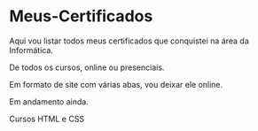 # Meus-Certificados
Aqui vou listar todos meus certificados que conquistei na área da Informática. <br>

De todos os cursos, online ou presenciais. 

Em formato de site com várias abas, vou deixar ele online. 

Em andamento ainda. 

Cursos HTML e CSS

